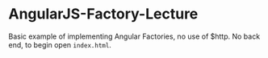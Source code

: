 # AngularJS-Factory-Lecture

Basic example of implementing Angular Factories, no use of $http. No back end, to begin open `index.html`.
